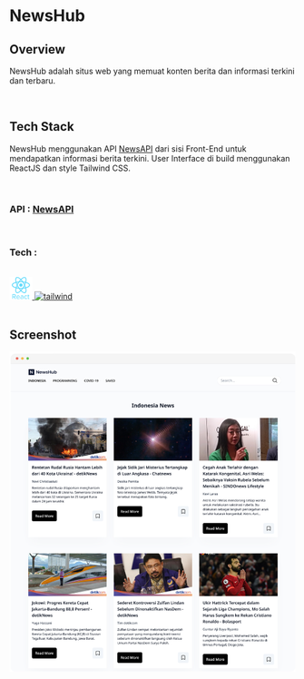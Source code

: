 # NewsHub

## Overview

NewsHub adalah situs web yang memuat konten berita dan informasi terkini dan terbaru.

<br />

## Tech Stack

NewsHub menggunakan API <a href="https://newsapi.org/" target="_blank">NewsAPI</a> dari sisi Front-End untuk mendapatkan informasi berita terkini. User Interface di build menggunakan ReactJS dan style Tailwind CSS.

<br />

### API : <a href="https://newsapi.org/" target="_blank">NewsAPI</a>

<br />

### Tech :

<br />

<div>

<a href="https://reactjs.org/" target="_blank" rel="noreferrer">
<img src="https://raw.githubusercontent.com/devicons/devicon/master/icons/react/react-original-wordmark.svg" alt="reactjs" width="40" height="40"/>
</a>
<a href="https://tailwindcss.com/" target="_blank" rel="noreferrer">
<img src="https://raw.githubusercontent.com/danisec/danisec/main/icon/tailwind.svg" alt="tailwind" width="40" height="40"/>
</a>

</div>

<br />

## Screenshot

![NewsHub](https://raw.githubusercontent.com/danisec/assets/main/images/newshub/newshub.png)
